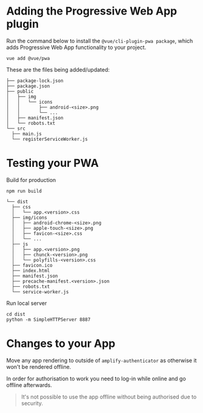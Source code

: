 # Adding the Progressive Web App plugin

Run the command below to install the `@vue/cli-plugin-pwa package`, which adds Progressive Web App functionality to your project.

```
vue add @vue/pwa
```

These are the files being added/updated:
```
├── package-lock.json
├── package.json
├── public
│   ├── img
│   │   └── icons
│   │       ├── android-<size>.png
│   │       └── ...
│   ├── manifest.json
│   └── robots.txt
└── src
  ├── main.js
  └── registerServiceWorker.js
```

# Testing your PWA

Build for production

```
npm run build
```

```
└── dist
  ├── css
  │   └── app.<version>.css
  ├── img/icons
  │   ├── android-chrome-<size>.png
  │   ├── apple-touch-<size>.png
  │   ├── favicon-<size>.css
  │   └── ...
  ├── js
  │   ├── app.<version>.png
  │   ├── chunck-<version>.png
  │   └── polyfills-<version>.css
  ├── favicon.ico
  ├── index.html
  ├── manifest.json
  ├── precache-manifest.<version>.json
  ├── robots.txt
  └── service-worker.js
```

Run local server

```
cd dist
python -m SimpleHTTPServer 8887
```

# Changes to your App

Move any app rendering to outside of `amplify-authenticator` as otherwise it won't be rendered offline.

In order for authorisation to work you need to log-in while online and go offline afterwards.

> It's not possible to use the app offline without being authorised due to security.